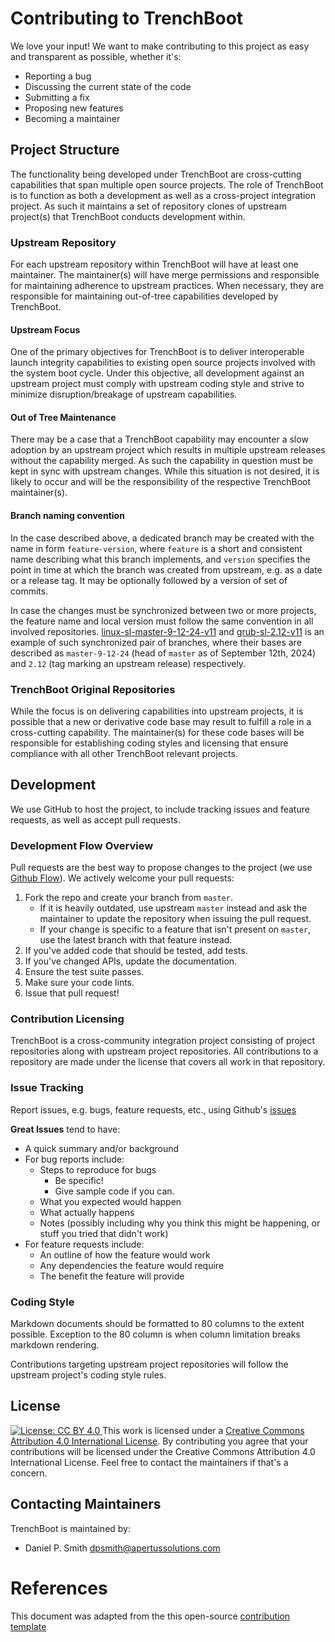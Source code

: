 # Contributing to TrenchBoot

We love your input! We want to make contributing to this project as easy and
transparent as possible, whether it's:

- Reporting a bug
- Discussing the current state of the code
- Submitting a fix
- Proposing new features
- Becoming a maintainer

## Project Structure

The functionality being developed under TrenchBoot are cross-cutting
capabilities that span multiple open source projects.  The role of TrenchBoot
is to function as both a development as well as a cross-project integration
project. As such it maintains a set of repository clones of upstream
project(s) that TrenchBoot conducts development within.

### Upstream Repository

For each upstream repository within TrenchBoot will have at least one
maintainer. The maintainer(s) will have merge permissions and responsible for
maintaining adherence to upstream practices. When necessary, they are
responsible for maintaining out-of-tree capabilities developed by TrenchBoot.

#### Upstream Focus

One of the primary objectives for TrenchBoot is to deliver interoperable launch
integrity capabilities to existing open source projects involved with the
system boot cycle. Under this objective, all development against an upstream
project must comply with upstream coding style and strive to minimize
disruption/breakage of upstream capabilities.

#### Out of Tree Maintenance

There may be a case that a TrenchBoot capability may encounter a slow adoption
by an upstream project which results in multiple upstream releases without the
capability merged. As such the capability in question must be kept in sync with
upstream changes. While this situation is not desired, it is likely to occur
and will be the responsibility of the respective TrenchBoot maintainer(s).

#### Branch naming convention

In the case described above, a dedicated branch may be created with the name in
form `feature-version`, where `feature` is a short and consistent name
describing what this branch implements, and `version` specifies the point in
time at which the branch was created from upstream, e.g. as a date or a release
tag. It may be optionally followed by a version of set of commits.

In case the changes must be synchronized between two or more projects, the
feature name and local version must follow the same convention in all involved
repositories. [linux-sl-master-9-12-24-v11](https://github.com/TrenchBoot/linux/tree/linux-sl-master-9-12-24-v11)
and [grub-sl-2.12-v11](https://github.com/TrenchBoot/grub/tree/grub-sl-2.12-v11)
is an example of such synchronized pair of branches, where their bases are
described as `master-9-12-24` (head of `master` as of September 12th, 2024) and
`2.12` (tag marking an upstream release) respectively.

### TrenchBoot Original Repositories

While the focus is on delivering capabilities into upstream projects, it is
possible that a new or derivative code base may result to fulfill a role in a
cross-cutting capability. The maintainer(s) for these code bases will be
responsible for establishing coding styles and licensing that ensure compliance
with all other TrenchBoot relevant projects.

## Development

We use GitHub to host the project, to include tracking issues and feature
requests, as well as accept pull requests.

### Development Flow Overview

Pull requests are the best way to propose changes to the project (we use
[Github Flow](https://guides.github.com/introduction/flow/index.html)). We
actively welcome your pull requests:

1. Fork the repo and create your branch from `master`.
    + If it is heavily outdated, use upstream `master` instead and ask the
    maintainer to update the repository when issuing the pull request.
    + If your change is specific to a feature that isn't present on `master`,
    use the latest branch with that feature instead.
2. If you've added code that should be tested, add tests.
3. If you've changed APIs, update the documentation.
4. Ensure the test suite passes.
5. Make sure your code lints.
6. Issue that pull request!

### Contribution Licensing

TrenchBoot is a cross-community integration project consisting of project
repositories along with upstream project repositories. All contributions to a
repository are made under the license that covers all work in that repository.

### Issue Tracking

Report issues, e.g. bugs, feature requests, etc., using Github's
[issues](https://github.com/briandk/transcriptase-atom/issues)

**Great Issues** tend to have:

- A quick summary and/or background
- For bug reports include:
    + Steps to reproduce for bugs
        - Be specific!
        - Give sample code if you can.
    + What you expected would happen
    + What actually happens
    + Notes (possibly including why you think this might be happening, or stuff
    you tried that didn't work)
- For feature requests include:
    + An outline of how the feature would work
    + Any dependencies the feature would require
    + The benefit the feature will provide

### Coding Style

Markdown documents should be formatted to 80 columns to the extent possible.
Exception to the 80 column is when column limitation breaks markdown rendering.

Contributions targeting upstream project repositories will follow the upstream
project's coding style rules.

## License

[![License: CC BY 4.0](https://i.creativecommons.org/l/by/4.0/88x31.png)
](https://creativecommons.org/licenses/by/4.0/) This work is licensed under a
[Creative Commons Attribution 4.0 International
License](http://creativecommons.org/licenses/by/4.0/).  By contributing you
agree that your contributions will be licensed under the Creative Commons
Attribution 4.0 International License. Feel free to contact the maintainers if
that's a concern.

## Contacting Maintainers

TrenchBoot is maintained by:

- Daniel P. Smith <dpsmith@apertussolutions.com>

# References

This document was adapted from the this open-source [contribution
template](https://gist.github.com/briandk/3d2e8b3ec8daf5a27a62/)
